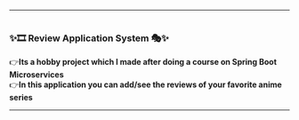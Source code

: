 ___

<h1></h1>

### ✨🎞 Review Application System 🎭✨

👉**Its a hobby project which I made after doing a course on Spring Boot Microservices** <br>
👉**In this application you can add/see the reviews of your favorite anime series**

___

<h1></h1>
